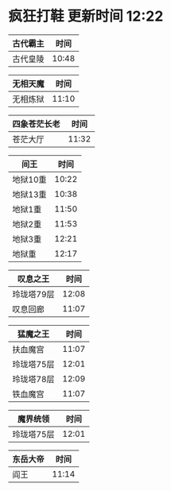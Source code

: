 # 疯狂打鞋 更新时间 12:22

| 古代霸主   | 时间    |
|--------|-------|
| 古代皇陵 | 10:48 |

| 无相天魔   | 时间    |
|--------|-------|
| 无相炼狱 | 11:10 |

| 四象苍茫长老   | 时间    |
|--------|-------|
| 苍茫大厅 | 11:32 |

| 间王   | 时间    |
|--------|-------|
| 地狱10重 | 10:22 |
| 地狱13重 | 10:38 |
| 地狱1重 | 11:50 |
| 地狱2重 | 11:53 |
| 地狱3重 | 12:21 |
| 地狱重 | 12:17 |

| 叹息之王   | 时间    |
|--------|-------|
| 玲珑塔79层 | 12:08 |
| 叹息回廊 | 11:07 |

| 猛魔之王   | 时间    |
|--------|-------|
| 扶血魔宫 | 11:07 |
| 玲珑塔75层 | 12:01 |
| 玲珑塔78层 | 12:09 |
| 铁血魔宫 | 11:07 |

| 魔界统领   | 时间    |
|--------|-------|
| 玲珑塔75层 | 12:01 |

| 东岳大帝   | 时间    |
|--------|-------|
| 阎王 | 11:14 |